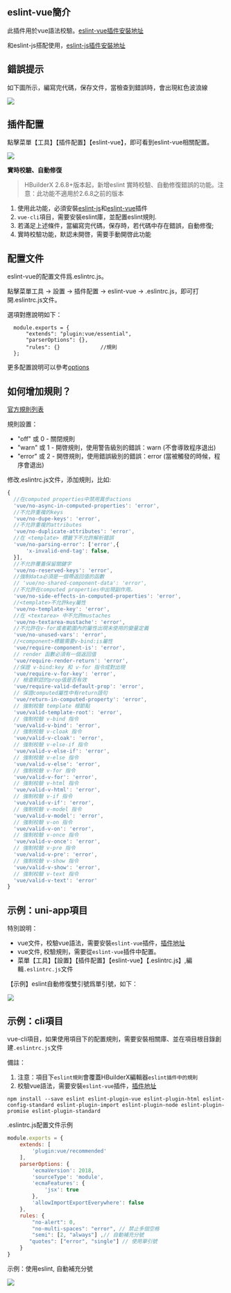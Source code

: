 ## eslint-vue簡介

此插件用於vue語法校驗。[eslint-vue插件安裝地址](https://ext.dcloud.net.cn/plugin?id=2005)

和eslint-js搭配使用，[eslint-js插件安裝地址](https://ext.dcloud.net.cn/plugin?id=2037)

## 錯誤提示

如下圖所示，編寫完代碼，保存文件，當檢查到錯誤時，會出現紅色波浪線

<img src="/static/snapshots/tutorial/plugins/eslint-vue-error.png" class="hd-img" />

## 插件配置

點擊菜單【工具】【插件配置】【eslint-vue】，即可看到eslint-vue相關配置。

<img src="/static/snapshots/tutorial/eslint-js.png" />

**實時校驗、自動修復**

> HBuilderX 2.6.8+版本起，新增eslint 實時校驗、自動修復錯誤的功能。注意：此功能不適用於2.6.8之前的版本

1. 使用此功能，必須安裝[eslint-js](https://ext.dcloud.net.cn/plugin?id=2037)和[eslint-vue](https://ext.dcloud.net.cn/plugin?id=2005)插件
2. `vue-cli`項目，需要安裝eslint庫，並配置eslint規則.
3. 若滿足上述條件，當編寫完代碼，保存時，若代碼中存在錯誤，自動修復; 
4. 實時校驗功能，默認未開啓，需要手動開啓此功能

## 配置文件

eslint-vue的配置文件爲.eslintrc.js。

點擊菜單工具 -> 設置 -> 插件配置 -> eslint-vue -> .eslintrc.js，即可打開.eslintrc.js文件。

選項對應說明如下：

```
  module.exports = {
      "extends": "plugin:vue/essential",
      "parserOptions": {},    
      "rules": {}             //規則
  };
```
  
更多配置說明可以參考[options](http://eslint.org/docs/user-guide/configuring)


## 如何增加規則？

[官方規則列表](https://github.com/vuejs/eslint-plugin-vue#gear-configs)

規則設置：
- "off" 或 0 - 關閉規則
- "warn" 或 1 - 開啓規則，使用警告級別的錯誤：warn (不會導致程序退出)
- "error" 或 2 - 開啓規則，使用錯誤級別的錯誤：error (當被觸發的時候，程序會退出)

修改.eslintrc.js文件，添加規則，比如: 

```js
{
  //在computed properties中禁用異步actions
  'vue/no-async-in-computed-properties': 'error',
  //不允許重複的keys
  'vue/no-dupe-keys': 'error',
  //不允許重複的attributes
  'vue/no-duplicate-attributes': 'error',
  //在 <template> 標籤下不允許解析錯誤
  'vue/no-parsing-error': ['error',{
      'x-invalid-end-tag': false,
  }],
  //不允許覆蓋保留關鍵字
  'vue/no-reserved-keys': 'error',
  //強制data必須是一個帶返回值的函數
  // 'vue/no-shared-component-data': 'error',
  //不允許在computed properties中出現副作用。
  'vue/no-side-effects-in-computed-properties': 'error',
  //<template>不允許key屬性
  'vue/no-template-key': 'error',
  //在 <textarea> 中不允許mustaches
  'vue/no-textarea-mustache': 'error',
  //不允許在v-for或者範圍內的屬性出現未使用的變量定義
  'vue/no-unused-vars': 'error',
  //<component>標籤需要v-bind:is屬性
  'vue/require-component-is': 'error',
  // render 函數必須有一個返回值
  'vue/require-render-return': 'error',
  //保證 v-bind:key 和 v-for 指令成對出現
  'vue/require-v-for-key': 'error',
  // 檢查默認的prop值是否有效
  'vue/require-valid-default-prop': 'error',
  // 保證computed屬性中有return語句 
  'vue/return-in-computed-property': 'error',
  // 強制校驗 template 根節點
  'vue/valid-template-root': 'error',
  // 強制校驗 v-bind 指令
  'vue/valid-v-bind': 'error',
  // 強制校驗 v-cloak 指令
  'vue/valid-v-cloak': 'error',
  // 強制校驗 v-else-if 指令
  'vue/valid-v-else-if': 'error',
  // 強制校驗 v-else 指令 
  'vue/valid-v-else': 'error',
  // 強制校驗 v-for 指令
  'vue/valid-v-for': 'error',
  // 強制校驗 v-html 指令
  'vue/valid-v-html': 'error',
  // 強制校驗 v-if 指令
  'vue/valid-v-if': 'error',
  // 強制校驗 v-model 指令
  'vue/valid-v-model': 'error',
  // 強制校驗 v-on 指令
  'vue/valid-v-on': 'error',
  // 強制校驗 v-once 指令
  'vue/valid-v-once': 'error',
  // 強制校驗 v-pre 指令
  'vue/valid-v-pre': 'error',
  // 強制校驗 v-show 指令
  'vue/valid-v-show': 'error',
  // 強制校驗 v-text 指令
  'vue/valid-v-text': 'error'
}

```


## 示例：uni-app項目

特別說明：
- vue文件，校驗vue語法，需要安裝`eslint-vue`插件，[插件地址](https://ext.dcloud.net.cn/plugin?id=2005)
- vue文件, 校驗規則，需要從`eslint-vue`插件中配置。
- 菜單【工具】【設置】【插件配置】【eslint-vue】【.eslintrc.js】,編輯`.eslintrc.js`文件


【示例】eslint自動修復雙引號爲單引號，如下：

<img src="/static/snapshots/tutorial/eslint-uniapp-example.gif" style="zoom: 90%; border: 1px solid #eee;" />


## 示例：cli項目

vue-cli項目，如果使用項目下的配置規則，需要安裝相關庫、並在項目根目錄創建`.eslintrc.js`文件

備註：
1. 注意：項目下`eslint規則`會覆蓋HBuilderX編輯器`eslint插件中的規則`
2. 校驗vue語法，需要安裝`eslint-vue`插件，[插件地址](https://ext.dcloud.net.cn/plugin?id=2005)

```shell
npm install --save eslint eslint-plugin-vue eslint-plugin-html eslint-config-standard eslint-plugin-import eslint-plugin-node eslint-plugin-promise eslint-plugin-standard
```


.eslintrc.js配置文件示例

```js
module.exports = {
    extends: [
        'plugin:vue/recommended'
    ],
	parserOptions: {
		'ecmaVersion': 2018,
		'sourceType': 'module',
		'ecmaFeatures': {
			'jsx': true
		},
		'allowImportExportEverywhere': false
	},
    rules: {
        "no-alert": 0,
        "no-multi-spaces": "error", // 禁止多個空格 
        "semi": [2, "always"] ,// 自動補充分號
       "quotes": ["error", "single"] // 使用單引號
    }
}
```

示例：使用eslint, 自動補充分號

![](https://img-cdn-qiniu.dcloud.net.cn/uploads/article/20200317/911ea4cac9f2c4d80ec502b1384e7a58.gif)